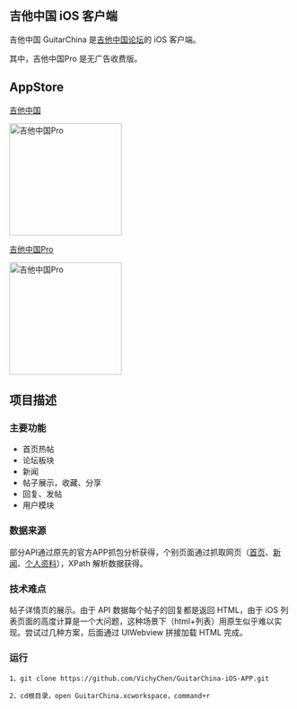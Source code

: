 ## 吉他中国 iOS 客户端
吉他中国 GuitarChina 是[吉他中国论坛](https://bbs.guitarchina.com/forum.php)的 iOS 客户端。

其中，吉他中国Pro 是无广告收费版。

## AppStore


[吉他中国](https://itunes.apple.com/cn/app/ji-ta-zhong-guo/id1089161305?mt=8)

 <img src="http://ow8x4rvvt.bkt.clouddn.com/%E5%90%89%E4%BB%96%E4%B8%AD%E5%9B%BD%E4%B8%8B%E8%BD%BD%E5%9C%B0%E5%9D%80.png" width = "200" height = "200" alt="吉他中国Pro" align=center />

[吉他中国Pro](https://itunes.apple.com/cn/app/ji-ta-zhong-guo-pro/id1193034315?mt=8)

 <img src="http://ow8x4rvvt.bkt.clouddn.com/%E5%90%89%E4%BB%96%E4%B8%AD%E5%9B%BDPro%E4%B8%8B%E8%BD%BD%E5%9C%B0%E5%9D%80.png" width = "200" height = "200" alt="吉他中国Pro" align=center />


## 项目描述
### 主要功能
- 首页热帖
- 论坛板块
- 新闻
- 帖子展示，收藏、分享
- 回复、发帖
- 用户模块

### 数据来源
部分API通过原先的官方APP抓包分析获得，个别页面通过抓取网页（[首页](https://bbs.guitarchina.com/forum.php?mod=guide&view=hot)、[新闻](https://news.guitarchina.com/?cat=1)、[个人资料](https://bbs.guitarchina.com/space-uid-1627015.html)），XPath 解析数据获得。

### 技术难点
帖子详情页的展示。由于 API 数据每个帖子的回复都是返回 HTML，由于 iOS 列表页面的高度计算是一个大问题，这种场景下（html+列表）用原生似乎难以实现。尝试过几种方案，后面通过 UIWebview 拼接加载 HTML 完成。

### 运行
```
1、git clone https://github.com/VichyChen/GuitarChina-iOS-APP.git
```

```
2、cd根目录，open GuitarChina.xcworkspace，command+r
```

